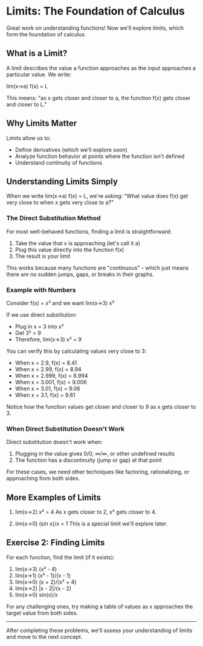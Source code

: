 # Limits: The Foundation of Calculus

Great work on understanding functions! Now we'll explore limits, which form the foundation of calculus.

## What is a Limit?

A limit describes the value a function approaches as the input approaches a particular value. We write:

lim(x→a) f(x) = L

This means: "as x gets closer and closer to a, the function f(x) gets closer and closer to L."

## Why Limits Matter

Limits allow us to:

- Define derivatives (which we'll explore soon)
- Analyze function behavior at points where the function isn't defined
- Understand continuity of functions

## Understanding Limits Simply

When we write lim(x→a) f(x) = L, we're asking:
"What value does f(x) get very close to when x gets very close to a?"

### The Direct Substitution Method

For most well-behaved functions, finding a limit is straightforward:

1. Take the value that x is approaching (let's call it a)
2. Plug this value directly into the function f(x)
3. The result is your limit

This works because many functions are "continuous" - which just means there are no sudden jumps, gaps, or breaks in their graphs.

### Example with Numbers

Consider f(x) = x² and we want lim(x→3) x²

If we use direct substitution:

- Plug in x = 3 into x²
- Get 3² = 9
- Therefore, lim(x→3) x² = 9

You can verify this by calculating values very close to 3:

- When x = 2.9, f(x) = 8.41
- When x = 2.99, f(x) = 8.94
- When x = 2.999, f(x) = 8.994
- When x = 3.001, f(x) = 9.006
- When x = 3.01, f(x) = 9.06
- When x = 3.1, f(x) = 9.61

Notice how the function values get closer and closer to 9 as x gets closer to 3.

### When Direct Substitution Doesn't Work

Direct substitution doesn't work when:

1. Plugging in the value gives 0/0, ∞/∞, or other undefined results
2. The function has a discontinuity (jump or gap) at that point

For these cases, we need other techniques like factoring, rationalizing, or approaching from both sides.

## More Examples of Limits

1. lim(x→2) x² = 4
   As x gets closer to 2, x² gets closer to 4.

2. lim(x→0) (sin x)/x = 1
   This is a special limit we'll explore later.

## Exercise 2: Finding Limits

For each function, find the limit (if it exists):

1. lim(x→3) (x² - 4)
2. lim(x→1) (x³ - 1)/(x - 1)
3. lim(x→0) (x + 2)/(x² + 4)
4. lim(x→2) |x - 2|/(x - 2)
5. lim(x→0) sin(x)/x

For any challenging ones, try making a table of values as x approaches the target value from both sides.

---

After completing these problems, we'll assess your understanding of limits and move to the next concept.